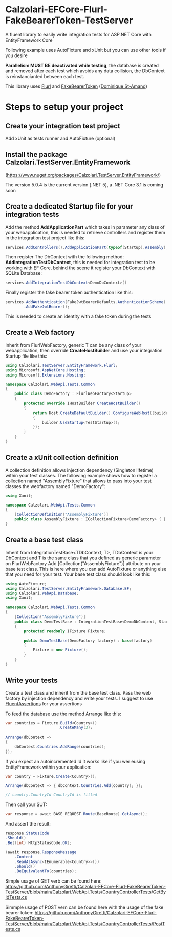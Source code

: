 # Calzolari-EFCore-Flurl-FakeBearerToken-TestServer

A fluent library to easily write integration tests for ASP.NET Core with EntityFramework Core

Following example uses AutoFixture and xUnit but you can use other tools if you desire

**Parallelism MUST BE deactivated while testing**, the database is created and removed after each test which avoids any data collision, the DbContext is reinstancianted between each test.

This library uses [Flurl](https://flurl.dev/) and [FakeBearerToken](https://github.com/webmotions/fake-authentication-jwtbearer) ([Dominique St-Amand](https://github.com/DOMZE))

# Steps to setup your project

## Create your integration test project

Add xUnit as tests runner and AutoFixture (optional)

## Install the package Calzolari.TestServer.EntityFramework

(https://www.nuget.org/packages/Calzolari.TestServer.EntityFramework/)

The version 5.0.4 is the current version (.NET 5), a .NET Core 3.1 is coming soon

## Create a dedicated Startup file for your integration tests

Add the method **AddApplicationPart** which takes in parameter any class of your webapplication, this is needed to retrieve controllers and register them in the integration test project like this:

```csharp
services.AddControllers().AddApplicationPart(typeof(Startup).Assembly);
```

Then register The DbContext with the following method: **AddIntegrationTestDbContext**, this is needed for integration test to be working with EF Core, behind the scene it register your DbContext with SQLite Database:

```csharp
services.AddIntegrationTestDbContext<DemoDbContext>()
```

Finally register the fake bearer token authentication like this:

```csharp
services.AddAuthentication(FakeJwtBearerDefaults.AuthenticationScheme)
        .AddFakeJwtBearer();
```

This is needed to create an identity with a fake token during the tests

## Create a Web factory

Inherit from FlurlWebFactory<T>, generic T can be any class of your webapplication, then override **CreateHostBuilder** and use your integration Startup file like this:
 
```csharp
using Calzolari.TestServer.EntityFramework.Flurl;
using Microsoft.AspNetCore.Hosting;
using Microsoft.Extensions.Hosting;

namespace Calzolari.WebApi.Tests.Common
{
    public class DemoFactory : FlurlWebFactory<Startup>
    {
        protected override IHostBuilder CreateHostBuilder()
        {
            return Host.CreateDefaultBuilder().ConfigureWebHost((builder) =>
            {
                builder.UseStartup<TestStartup>();
            });
        }
    }
}
```

## Create a xUnit collection definition

A collection definition allows injection dependency (Singleton lifetime) within your test classes. The following example shows how to register a collection named "AssemblyFixture" that allows to pass into your test classes the webfactory named "DemoFactory":

```csharp
using Xunit;

namespace Calzolari.WebApi.Tests.Common
{
    [CollectionDefinition("AssemblyFixture")]
    public class AssemblyFixture : ICollectionFixture<DemoFactory> { }
}
```

## Create a base test class

Inherit from IntegrationTestBase<TDbContext, T>, TDbContext is your DbContext and T is the same class that you defined as generic parameter on FlurlWebFactory<T>
Add [Collection("AssemblyFixture")] attribute on your base test class. This is here where you can add AutoFixture or anything else that you need for your test.
Your base test class should look like this:
 
```csharp
using AutoFixture;
using Calzolari.TestServer.EntityFramework.Database.EF;
using Calzolari.WebApi.Database;
using Xunit;

namespace Calzolari.WebApi.Tests.Common
{
    [Collection("AssemblyFixture")]
    public class DemoTestBase : IntegrationTestBase<DemoDbContext, Startup>
    {
        protected readonly IFixture Fixture;

        public DemoTestBase(DemoFactory factory) : base(factory)
        {
            Fixture = new Fixture();
        }
    }
}
```

## Write your tests

Create a test class and inherit from the base test class. Pass the web factory by injection dependency and write your tests.
I suggest to use [FluentAssertions](https://fluentassertions.com/) for your assertions

To feed the database use the method Arrange like this:

```csharp
var countries = Fixture.Build<Country>()
                       .CreateMany(3);
  
Arrange(dbContext =>
{
    dbContext.Countries.AddRange(countries);
});
```

If you expect an autoincremented Id it works like if you wer eusing EntityFramework within your application:

```csharp
var country = Fixture.Create<Country>();

Arrange(dbContext => { dbContext.Countries.Add(country); });

// country.CountryId CountryId is filled
```
Then call your SUT:

```csharp
var response = await BASE_REQUEST.Route(BaseRoute).GetAsync();
```

And assert the result:

```csharp
response.StatusCode
.Should()
.Be((int) HttpStatusCode.OK);

(await response.ResponseMessage
    .Content
    .ReadAsAsync<IEnumerable<Country>>())
    .Should()
    .BeEquivalentTo(countries);
```                    
                    
Simple usage of GET verb can be found here: https://github.com/AnthonyGiretti/Calzolari-EFCore-Flurl-FakeBearerToken-TestServer/blob/main/Calzolari.WebApi.Tests/CountryControllerTests/GetByIdTests.cs

Simmple usage of POST vern can be found here with the usage of the fake bearer token: https://github.com/AnthonyGiretti/Calzolari-EFCore-Flurl-FakeBearerToken-TestServer/blob/main/Calzolari.WebApi.Tests/CountryControllerTests/PostTests.cs
